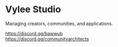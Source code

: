 
# Vylee Studio

Managing creators, communities, and applications.

https://discord.gg/bawwub \
https://discord.gg/communityarchitects
